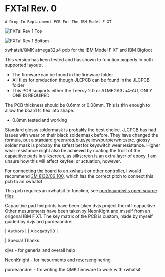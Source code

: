 # FXTal Rev. 0 
    A Drop In Replacement PCB For The IBM Model F XT
                                            
![FXTal Rev 1 Top](https://user-images.githubusercontent.com/61422584/179565412-8c3d6d32-b7e7-4cad-a85a-7e6a7c6160ef.png)

![FXTal Rev 1 Bottom](https://user-images.githubusercontent.com/61422584/179565470-c42fb73c-9dda-4921-adb6-3a8569d6f8ff.png)


xwhatsit/QMK atmega32u4 pcb for the IBM Model F XT and IBM Bigfoot

This version has been tested and has shown to function properly in both supported layouts.
- The firmware can be found in the firmware folder
- All files for production though JLCPCB can be found in the JLCPCB folder
- This PCB supports either the Teensy 2.0 or ATMEGA32u4-AU, ONLY ONE IS REQUIRED

The PCB thickness should be 0.6mm or 0.08mm. This is thin enough to allow the board to flex into shape.
- 0.8mm tested and working

Standard glossy soldermask is probably the best choice. JLCPCB has had issues with wear on their black soldermask before. They have changed the formula, but a standard green/red/blue/yellow/purple/white/etc. glossy solder mask is probaby the safest bet for keyswitch wear resistance. Higher wear resistance might also be achieved by coating the front of the capacitive pads in silkscreen, as silkscreen is an extra layer of epoxy. I am unsure how this will affect keyfeel or actuation, however.

For connecting the board to an xwhatsit or other controller, I would recommend [3M 8132/06 100](https://www.digikey.com/en/products/detail/3m/8132-06-100/7809902), which has the correct pitch to connect this pcb to an xwhatsit

This pcb requires an xwhatsit to function, see [purdeaandrei's open source files](https://github.com/purdeaandrei/SMDModelFController)

Capacitive pad footprints have been taken dvjs project the mtf-capacitive Other mesurements have been taken by NeonKight and myself from an origonal IBM F XT. The key matrix of the PCB is custom, made by myself guided by dvjs and purdeaandrei.

| Authors | | Alectardy98 |

| Special Thanks |

djvs - for generial and overall help

NeonKnight - for mesurments and reversenginering

purdeaandrei - for writing the QMK firmware to work with xwhatsit

